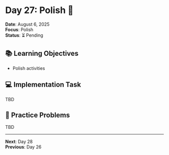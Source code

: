 # Day 27: Polish 🎯

**Date**: August 6, 2025  
**Focus**: Polish  
**Status**: ⏳ Pending  

## 📚 Learning Objectives
- Polish activities

## 💻 Implementation Task
TBD

## 🧮 Practice Problems
TBD

---
**Next**: Day 28  
**Previous**: Day 26
